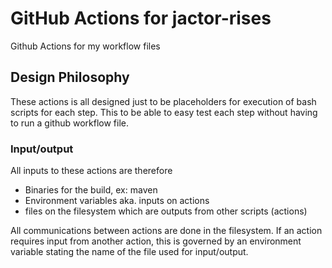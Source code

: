 # GitHub Actions for jactor-rises
Github Actions for my workflow files

## Design Philosophy
These actions is all designed just to be placeholders for execution of
bash scripts for each step. This to be able to easy test each step 
without having to run a github workflow file.

### Input/output
All inputs to these actions are therefore
- Binaries for the build, ex: maven
- Environment variables aka. inputs on actions
- files on the filesystem which are outputs from other scripts (actions)

All communications between actions are done in the filesystem. If an action requires input from another action, this is
governed by an environment variable stating the name of the file used for input/output.
